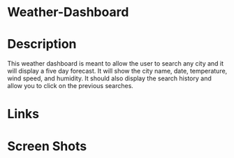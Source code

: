 # Weather-Dashboard

# Description

This weather dashboard is meant to allow the user to search any city and it will display a five day forecast. It will show the city name, date, temperature, wind speed, and humidity. 
It should also display the search history and allow you to click on the previous searches. 

# Links 




# Screen Shots





